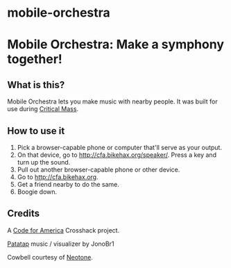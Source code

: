 mobile-orchestra
================

# Mobile Orchestra: Make a symphony together!

## What is this?
Mobile Orchestra lets you make music with nearby people. It was built for use during [Critical Mass](https://en.wikipedia.org/wiki/Critical_Mass_(cycling)).

## How to use it
1. Pick a browser-capable phone or computer that'll serve as your output.
2. On that device, go to http://cfa.bikehax.org/speaker/. Press a key and turn up the sound.
3. Pull out another browser-capable phone or other device.
4. Go to http://cfa.bikehax.org.
5. Get a friend nearby to do the same.
6. Boogie down.

## Credits
A [Code for America](http://www.codeforamerica.org) Crosshack project.

[Patatap](http://www.patatap.com) music / visualizer by JonoBr1

Cowbell courtesy of [Neotone](https://www.freesound.org/people/Neotone/sounds/75339/).
